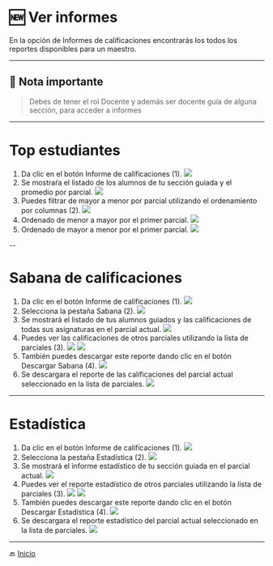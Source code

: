 # 🆕 Ver informes

En la opción de Informes de calificaciones encontrarás los todos los reportes disponibles para un maestro.

---

## 📝 Nota importante

> Debes de tener el rol Docente y además ser docente guía de alguna sección, para acceder a informes
---

# Top estudiantes

1. Da clic en el botón Informe de calificaciones (1).
   ![](../../assets/INformes/1.png)
2. Se mostraŕa el listado de los alumnos de tu sección guiada y el promedio por parcial.
   ![](../../assets/INformes/2.png)
3. Puedes filtrar de mayor a menor por parcial utilizando el ordenamiento por columnas (2).
   ![](../../assets/INformes/3.png)
4. Ordenado de menor a mayor por el primer parcial.
   ![](../../assets/INformes/4.png)
5. Ordenado de mayor a menor por el primer parcial.
   ![](../../assets/INformes/5.png)

--

# Sabana de calificaciones

1. Da clic en el botón Informe de calificaciones (1).
   ![](../../assets/INformes/1.png)
2. Selecciona la pestaña Sabana (2).
   ![](../../assets/INformes/6.png)
3. Se mostrará el listado de tus alumnos guiados y las calificaciones de todas sus asignaturas en el parcial actual.
   ![](../../assets/INformes/7.png)
4. Puedes ver las calificaciones de otros parciales utilizando la lista de parciales (3).
   ![](../../assets/INformes/8.png)
   ![](../../assets/INformes/9.png)
5. También puedes descargar este reporte dando clic en el botón Descargar Sabana (4).
   ![](../../assets/INformes/10.png)
6. Se descargara el reporte de las calificaciones del parcial actual seleccionado en la lista de parciales.
   ![](../../assets/INformes/11.png)
---

# Estadística

1. Da clic en el botón Informe de calificaciones (1).
   ![](../../assets/INformes/1.png)
2. Selecciona la pestaña Estadística (2).
   ![](../../assets/INformes/12.png)
3. Se mostrará el informe estadístico de tu sección guiada en el parcial actual.
   ![](../../assets/INformes/13.png)
4. Puedes ver el reporte estadístico de otros parciales utilizando la lista de parciales (3).
   ![](../../assets/INformes/14.png)
   ![](../../assets/INformes/15.png)
5. También puedes descargar este reporte dando clic en el botón Descargar Estadística (4).
   ![](../../assets/INformes/16.png)
6. Se descargara el reporte estadístico del parcial actual seleccionado en la lista de parciales.
   ![](../../assets/INformes/17.png)
---

🔙 [Inicio](../../Index.md)



